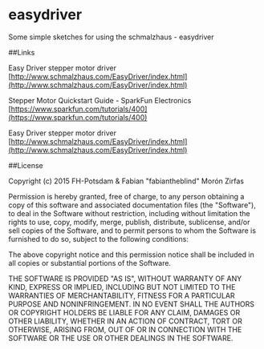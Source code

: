 easydriver
==========

Some simple sketches for using the schmalzhaus - easydriver  

##Links

Easy Driver stepper motor driver
[http://www.schmalzhaus.com/EasyDriver/index.html](http://www.schmalzhaus.com/EasyDriver/index.html)

Stepper Motor Quickstart Guide - SparkFun Electronics
[https://www.sparkfun.com/tutorials/400](https://www.sparkfun.com/tutorials/400)

Easy Driver stepper motor driver
[http://www.schmalzhaus.com/EasyDriver/index.html](http://www.schmalzhaus.com/EasyDriver/index.html)


##License

Copyright (c) 2015 FH-Potsdam & Fabian "fabiantheblind" Morón Zirfas

Permission is hereby granted, free of charge, to any person obtaining a
copy of this software and associated documentation files (the "Software"),
to deal in the Software without restriction, including without limitation
the rights to use, copy, modify, merge, publish, distribute, sublicense,
and/or sell copies of the Software, and to permit persons to whom the
Software is furnished to do so, subject to the following conditions:

The above copyright notice and this permission notice shall be included in
all copies or substantial portions of the Software.

THE SOFTWARE IS PROVIDED "AS IS", WITHOUT WARRANTY OF ANY KIND, EXPRESS OR
IMPLIED, INCLUDING BUT NOT LIMITED TO THE WARRANTIES OF MERCHANTABILITY,
FITNESS FOR A PARTICULAR PURPOSE AND NONINFRINGEMENT. IN NO EVENT SHALL THE
AUTHORS OR COPYRIGHT HOLDERS BE LIABLE FOR ANY CLAIM, DAMAGES OR OTHER
LIABILITY, WHETHER IN AN ACTION OF CONTRACT, TORT OR OTHERWISE, ARISING
FROM, OUT OF OR IN CONNECTION WITH THE SOFTWARE OR THE USE OR OTHER
DEALINGS IN THE SOFTWARE.

